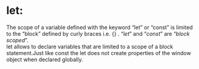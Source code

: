 # let:
The scope of a variable defined with the keyword “let” or “const” is limited to the “block” defined by curly braces i.e. {} .
“_let_” and “_const_” are “_block scoped_”.
\
let allows to declare variables that are limited to a scope of a block statement.Just like const the let does not create properties of the window object when declared globally.